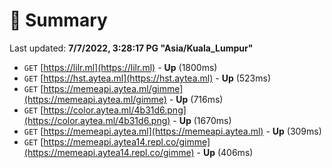 # 📖 Summary
Last updated: **7/7/2022, 3:28:17 PG "Asia/Kuala_Lumpur"**

- `GET` [https://lilr.ml](https://lilr.ml) - **Up** (1800ms)
- `GET` [https://hst.aytea.ml](https://hst.aytea.ml) - **Up** (523ms)
- `GET` [https://memeapi.aytea.ml/gimme](https://memeapi.aytea.ml/gimme) - **Up** (716ms)
- `GET` [https://color.aytea.ml/4b31d6.png](https://color.aytea.ml/4b31d6.png) - **Up** (1670ms)
- `GET` [https://memeapi.aytea.ml](https://memeapi.aytea.ml) - **Up** (309ms)
- `GET` [https://memeapi.aytea14.repl.co/gimme](https://memeapi.aytea14.repl.co/gimme) - **Up** (406ms)
